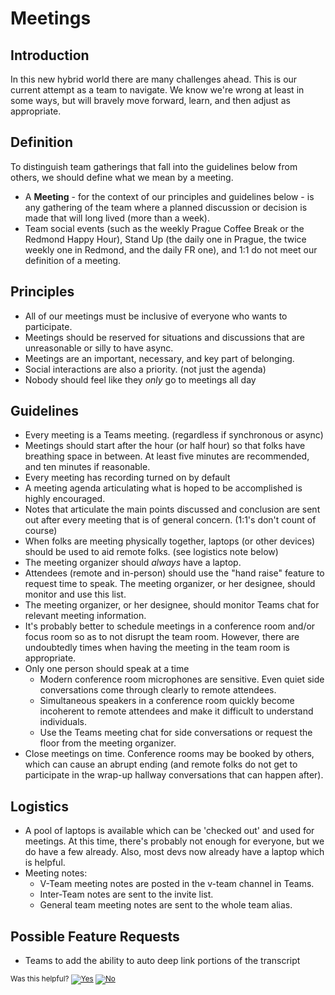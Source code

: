 # Meetings

## Introduction
In this new hybrid world there are many challenges ahead.  This is our current attempt as a team to navigate.  We know we're wrong at least in some ways, but will bravely move forward, learn, and then adjust as appropriate.

## Definition
To distinguish team gatherings that fall into the guidelines below from others, we should define what we mean by a meeting. 
- A **Meeting** - for the context of our principles and guidelines below - is any gathering of the team where a planned discussion or decision is made that will long lived (more than a week). 
- Team social events (such as the weekly Prague Coffee Break or the Redmond Happy Hour), Stand Up (the daily one in Prague, the twice weekly one in Redmond, and the daily FR one), and 1:1 do not meet our definition of a meeting. 

## Principles
- All of our meetings must be inclusive of everyone who wants to participate.
- Meetings should be reserved for situations and discussions that are unreasonable or silly to have async.
- Meetings are an important, necessary, and key part of belonging.
- Social interactions are also a priority.  (not just the agenda)
- Nobody should feel like they *only* go to meetings all day

## Guidelines
- Every meeting is a Teams meeting.  (regardless if synchronous or async)
- Meetings should start after the hour (or half hour) so that folks have breathing space in between. At least five minutes are recommended, and ten minutes if reasonable.
- Every meeting has recording turned on by default
- A meeting agenda articulating what is hoped to be accomplished is highly encouraged.
- Notes that articulate the main points discussed and conclusion are sent out after every meeting that is of general concern.  (1:1's don't count of course)
- When folks are meeting physically together, laptops (or other devices) should be used to aid remote folks.  (see logistics note below)
- The meeting organizer should *always* have a laptop.
- Attendees (remote and in-person) should use the "hand raise" feature to request time to speak. The meeting organizer, or her designee, should monitor and use this list.
- The meeting organizer, or her designee, should monitor Teams chat for relevant meeting information.
- It's probably better to schedule meetings in a conference room and/or focus room so as to not disrupt the team room.  However, there are undoubtedly times when having the meeting in the team room is appropriate.
- Only one person should speak at a time
  - Modern conference room microphones are sensitive. Even quiet side conversations come through clearly to remote attendees. 
  - Simultaneous speakers in a conference room quickly become incoherent to remote attendees and make it difficult to understand individuals. 
  - Use the Teams meeting chat for side conversations or request the floor from the meeting organizer.
- Close meetings on time. Conference rooms may be booked by others, which can cause an abrupt ending (and remote folks do not get to participate in the wrap-up hallway conversations that can happen after).

## Logistics
- A pool of laptops is available which can be 'checked out' and used for meetings.  At this time, there's probably not enough for everyone, but we do have a few already.  Also, most devs now already have a laptop which is helpful.
- Meeting notes:
  - V-Team meeting notes are posted in the v-team channel in Teams.
  - Inter-Team notes are sent to the invite list.
  - General team meeting notes are sent to the whole team alias. 

## Possible Feature Requests
- Teams to add the ability to auto deep link portions of the transcript


<!-- Begin Generated Content: Doc Feedback -->
<sub>Was this helpful? [![Yes](https://helix.dot.net/f/ip/5?p=Documentation%5CTeamProcess%5CDevGuide%5Cmeetings.md)](https://helix.dot.net/f/p/5?p=Documentation%5CTeamProcess%5CDevGuide%5Cmeetings.md) [![No](https://helix.dot.net/f/in)](https://helix.dot.net/f/n/5?p=Documentation%5CTeamProcess%5CDevGuide%5Cmeetings.md)</sub>
<!-- End Generated Content-->

